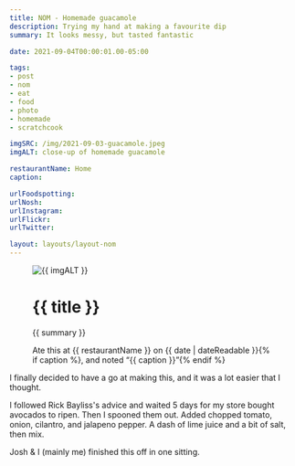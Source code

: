 ```yaml
---
title: NOM - Homemade guacamole
description: Trying my hand at making a favourite dip
summary: It looks messy, but tasted fantastic

date: 2021-09-04T00:00:01.00-05:00

tags:
- post
- nom
- eat
- food
- photo
- homemade
- scratchcook

imgSRC: /img/2021-09-03-guacamole.jpeg
imgALT: close-up of homemade guacamole 

restaurantName: Home
caption: 

urlFoodspotting: 
urlNosh: 
urlInstagram: 
urlFlickr:
urlTwitter: 

layout: layouts/layout-nom
---
```

<figure class="nom">
	<img class="u-photo img-border" src="{{ imgSRC }}" alt="{{ imgALT }}">
	<figcaption>
		<h1 class="title p-name">{{ title }}</h1>
		<p class="summary">{{ summary }}</p>
		<p>Ate this at {{ restaurantName }} on <time class="dt-published" datetime="{{ date | dateIso }}">{{ date | dateReadable }}</time>{% if caption %}, and noted <q class="caption">{{ caption }}</q>{% endif %}
	</figcaption>
</figure>

I finally decided to have a go at making this, and it was a lot easier that I thought.

I followed Rick Bayliss's advice and waited 5 days for my store bought avocados to ripen. Then I spooned them out. Added chopped tomato, onion, cilantro, and jalapeno pepper. A dash of lime juice and a bit of salt, then mix.

Josh & I (mainly me) finished this off in one sitting.